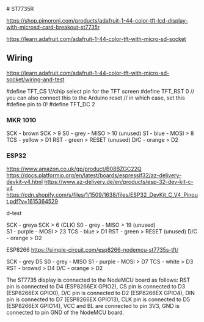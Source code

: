 # ST7735R

https://shop.pimoroni.com/products/adafruit-1-44-color-tft-lcd-display-with-microsd-card-breakout-st7735r

https://learn.adafruit.com/adafruit-1-44-color-tft-with-micro-sd-socket

## Wiring

https://learn.adafruit.com/adafruit-1-44-color-tft-with-micro-sd-socket/wiring-and-test

#define TFT_CS     1//chip select pin for the TFT screen
#define TFT_RST    0  // you can also connect this to the Arduino reset
                      // in which case, set this #define pin to 0!
#define TFT_DC     2

 

### MKR 1010

SCK - brown SCK > 9
S0 - grey - MISO > 10 (unused)
S1 - blue - MOSI > 8 
TCS - yellow > D1
RST - green > RESET (unused)
D/C - orange > D2

### ESP32

https://www.amazon.co.uk/gp/product/B08BZGC22Q
https://docs.platformio.org/en/latest/boards/espressif32/az-delivery-devkit-v4.html
https://www.az-delivery.de/en/products/esp-32-dev-kit-c-v4
https://cdn.shopify.com/s/files/1/1509/1638/files/ESP32_DevKit_C_V4_Pinout.pdf?v=1615364529

d-test

SCK - greya SCK > 6 (CLK)
S0 - grey - MISO > 19 (unused)  
S1 - purple - MOSI > 23
TCS - blue > D1
RST - green > RESET (unused)
D/C - orange > D2


ESP8266
https://simple-circuit.com/esp8266-nodemcu-st7735s-tft/

SCK - grey D5
S0 - grey - MISO 
S1 - purple - MOSI > D7
TCS - white > D3
RST - browsd > D4
D/C - orange > D2


The ST7735 display is connected to the NodeMCU board as follows:
RST pin is connected to D4 (ESP8266EX GPIO2),
CS pin is connected to D3 (ESP8266EX GPIO0),
D/C pin is connected to D2 (ESP8266EX GPIO4),
DIN pin is connected to D7 (ESP8266EX GPIO13),
CLK pin is connected to D5 (ESP8266EX GPIO14),
VCC and BL are connected to pin 3V3,
GND is connected to pin GND of the NodeMCU board.